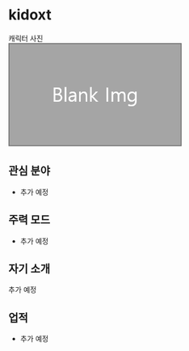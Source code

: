# kidoxt

캐릭터 사진  
![캐릭터](../../asset/blank_img.png)

## 관심 분야

- 추가 예정

## 주력 모드

- 추가 예정

## 자기 소개

추가 예정

## 업적

- 추가 예정
